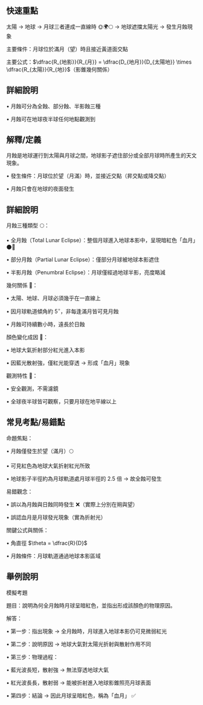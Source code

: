 ## 快速重點

太陽 → 地球 → 月球三者連成一直線時 🌞🌍🌕 → 地球遮擋太陽光 → 發生月蝕現象

主要條件：月球位於滿月（望）時且接近黃道面交點

主要公式：$\dfrac{R_{地影}}{R_{月}} = \dfrac{D_{地月}}{D_{太陽地}} \times \dfrac{R_{太陽}}{R_{地}}$（影錐幾何關係）

## 詳細說明

• 月蝕可分為全蝕、部分蝕、半影蝕三種

• 月蝕可在地球夜半球任何地點觀測到


## 解釋/定義

月蝕是地球運行到太陽與月球之間，地球影子遮住部分或全部月球時所產生的天文現象。

• 發生條件：月球位於望（月滿）時，並接近交點（昇交點或降交點）

• 月蝕只會在地球的夜面發生


## 詳細說明

月蝕三種類型 🌕：

• 全月蝕（Total Lunar Eclipse）：整個月球進入地球本影中，呈現暗紅色「血月」🌑🔴

• 部分月蝕（Partial Lunar Eclipse）：僅部分月球被地球本影遮住

• 半影月蝕（Penumbral Eclipse）：月球僅經過地球半影，亮度略減

幾何關係 📐：

• 太陽、地球、月球必須幾乎在一直線上

• 因月球軌道傾角約 $5^{\circ}$，非每逢滿月皆可見月蝕

• 月蝕可持續數小時，遠長於日蝕

顏色變化成因 🌈：

• 地球大氣折射部分紅光進入本影

• 因藍光散射強，僅紅光能穿透 → 形成「血月」現象

觀測特性 🔭：

• 安全觀測，不需濾鏡

• 全球夜半球皆可觀察，只要月球在地平線以上


## 常見考點/易錯點

命題焦點：

• 月蝕僅發生於望（滿月）🌕

• 可見紅色為地球大氣折射紅光所致

• 地球影子半徑約為月球軌道處月球半徑的 2.5 倍 → 故全蝕可發生

易錯觀念：

• 誤以為月蝕與日蝕同時發生 ❌（實際上分別在朔與望）

• 誤認血月是月球發光現象（實為折射光）

關鍵公式與關係：

• 角直徑 $\theta = \dfrac{R}{D}$

• 月蝕條件：月球軌道通過地球本影區域


## 舉例說明

模擬考題

題目：說明為何全月蝕時月球呈暗紅色，並指出形成該顏色的物理原因。

解答：

• 第一步：指出現象 → 全月蝕時，月球進入地球本影仍可見微弱紅光

• 第二步：說明原因 → 地球大氣對太陽光折射與散射作用不同

• 第三步：物理過程：

• 藍光波長短，散射強 → 無法穿透地球大氣

• 紅光波長長，散射弱 → 能被折射進入地球影錐照亮月球表面

• 第四步：結論 → 因此月球呈暗紅色，稱為「血月」 ✅
